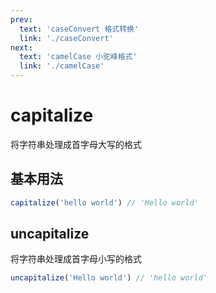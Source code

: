 ```yaml
---
prev:
  text: 'caseConvert 格式转换'
  link: './caseConvert'
next:
  text: 'camelCase 小驼峰格式'
  link: './camelCase'
---
```


# capitalize

<VersionTag version="0.3.0" />

将字符串处理成首字母大写的格式

## 基本用法

```js
capitalize('hello world') // 'Hello world'
```

## uncapitalize

<VersionTag version="0.3.0" />

将字符串处理成首字母小写的格式

```js
uncapitalize('Hello world') // 'hello world'
```
